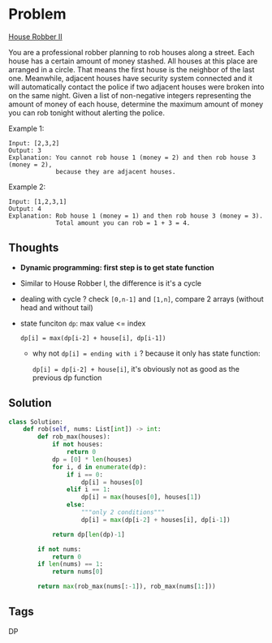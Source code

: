 # Problem

[House Robber II](https://leetcode.com/problems/house-robber-ii)

You are a professional robber planning to rob houses along a street. Each house has a certain amount of money stashed. All houses at this place are arranged in a circle. That means the first house is the neighbor of the last one. Meanwhile, adjacent houses have security system connected and it will automatically contact the police if two adjacent houses were broken into on the same night. Given a list of non-negative integers representing the amount of money of each house, determine the maximum amount of money you can rob tonight without alerting the police.

Example 1:

```text
Input: [2,3,2]
Output: 3
Explanation: You cannot rob house 1 (money = 2) and then rob house 3 (money = 2),
             because they are adjacent houses.
```

Example 2:

```text
Input: [1,2,3,1]
Output: 4
Explanation: Rob house 1 (money = 1) and then rob house 3 (money = 3).
             Total amount you can rob = 1 + 3 = 4.
```

## Thoughts

* **Dynamic programming: first step is to get state function**
* Similar to House Robber I, the difference is it's a cycle 
* dealing with cycle ? check `[0,n-1]` and `[1,n]`, compare 2 arrays \(without head and without tail\)
* state funciton `dp`: max value &lt;= index 

  `dp[i] = max(dp[i-2] + house[i], dp[i-1])`

  * why not `dp[i] = ending with i` ? because it only has state function:

    `dp[i] = dp[i-2] + house[i]`, it's obviously not as good as the previous dp function 

## Solution

```python
class Solution:    
    def rob(self, nums: List[int]) -> int:
        def rob_max(houses):            
            if not houses:
                return 0
            dp = [0] * len(houses)
            for i, d in enumerate(dp):
                if i == 0:
                    dp[i] = houses[0]
                elif i == 1:
                    dp[i] = max(houses[0], houses[1])
                else:
                    """only 2 conditions"""
                    dp[i] = max(dp[i-2] + houses[i], dp[i-1])

            return dp[len(dp)-1]

        if not nums:
            return 0
        if len(nums) == 1:
            return nums[0]

        return max(rob_max(nums[:-1]), rob_max(nums[1:]))
```

## Tags

DP

